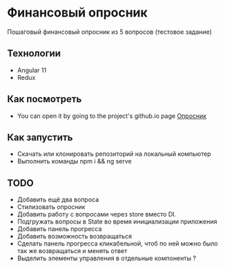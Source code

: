 # Финансовый опросник

Пошаговый финансовый опросник из 5 вопросов (тестовое задание)

## Технологии

- Angular 11
- Redux

## Как посмотреть

- You can open it by going to the project's github.io page [Опросник](https://pincats.github.io/questionnaire/)

## Как запустить

- Скачать или клонировать репозиторий на локальный компьютер
- Выполнить команды npm i && ng serve

## TODO

- Добавить ещё два вопроса
- Стилизовать опросник
- Добавить работу с вопросами через store вместо DI.
- Подгружать вопросы в State во время инициализации приложения
- Добавить панель прогресса
- Добавить возможность возвращаться
- Сделать панель прогресса кликабельной, чтоб по ней можно было так же возвращаться и менять ответ
- Выделить элементы управления в отдельные компоненты ?
